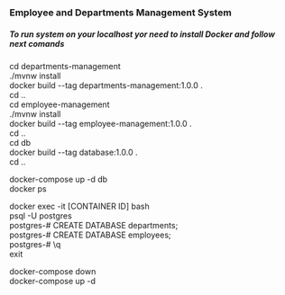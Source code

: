 ### Employee and Departments Management System

##### To run system on your localhost yor need to install Docker and follow next comands
cd departments-management <br>
./mvnw install <br>
docker build --tag departments-management:1.0.0 . <br>
cd ..  <br>
cd employee-management <br>
./mvnw install <br>
docker build --tag employee-management:1.0.0 . <br>
cd .. <br>
cd db <br>
docker build --tag database:1.0.0 . <br>
cd .. <br>

docker-compose up -d db <br>
docker ps <br>

docker exec -it [CONTAINER ID] bash <br>
psql -U postgres <br>
postgres-# CREATE DATABASE departments; <br>
postgres-# CREATE DATABASE employees; <br>
postgres-# \q <br>
exit <br>

docker-compose down <br>
docker-compose up -d  <br>
